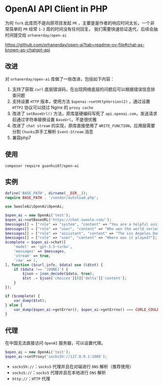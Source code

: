 # OpenAI API Client in PHP

为何 `fork` 此库而不是向原项目发起 `PR` ，主要是是作者的响应时间太长，一个非常简单的 `PR` 经常 `1-2` 周的时间没有任何回复。
我们需要快速验证迭代，后续会抽时间提交给 `orhanerday/open-ai`

https://github.com/orhanerday/open-ai?tab=readme-ov-file#chat-as-known-as-chatgpt-api



## 改进
对 `orhanerday/open-ai` 库做了一些改进，包括如下内容：

1. 支持了获取 `curl` 底层错误码，在出现网络底层的问题后可以根据错误信息排查问题
2. 支持设置 `HTTP` 版本，使用方法 `$openai->setHttpVersion(2)` ，通过设置 `HTTP2` 协议可以绕过 Nginx 的 `proxy cache`
3. 改进了 `setBaseUrl()` 方法，原库是硬编码写死了 `api.openai.com`，发送请求前通过字符串替换设置 `BaseUrl`，不是很优雅
4. 改进了 `chat stream` 的实现，原库直接使用了 `WRITE_FUNCTION`，应用层需要分割 `Chunks`并手工解析 `Event-Stream` 消息
5. 兼容php7

   
## 使用
```shell
composer require guanhui07/open-ai
```

## 实例

```php
define('BASE_PATH', dirname(__DIR__));
require BASE_PATH . '/vendor/autoload.php';

use SwooleAi\OpenAi\OpenAi;

$open_ai = new OpenAi('test');
$open_ai->setBaseURL('https://chat.swoole.com/');
$messages[] = ["role" => "system", "content" => "You are a helpful assistant."];
$messages[] = ["role" => "user", "content" => "Who won the world series in 2020?"];
$messages[] = ["role" => "assistant", "content" => "The Los Angeles Dodgers won the World Series in 2020."];
$messages[] = ["role" => "user", "content" => "Where was it played?"];
$complete = $open_ai->chat([
    'model' => 'gpt-3.5-turbo',
    'messages' => $messages,
    'stream' => true,
    'raw' => 1,
], function ($curl_info, $data) use (&$txt) {
    if ($data !== '[DONE]') {
        $json = json_decode($data, true);
        $txt .= $json['choices'][0]['delta']['content'];
    }
});

if ($complete) {
    var_dump($txt);
} else {
    var_dump($open_ai->getError(), $open_ai->getErrno() === CURLE_COULDNT_CONNECT);
}
```

## 代理
在中国无法直接访问 `OpenAI` 服务器，可以设置代理。

```php
$open_ai = new OpenAi('test');
$open_ai->setProxy('socks5h://127.0.0.1:1080');
```

- `socks5h://`：`socks5` 代理并且在对端进行 `DNS` 解析（推荐使用）
- `socks5://`：`socks5` 代理并且在本地进行 `DNS` 解析
- `http://`：`HTTP` 代理
